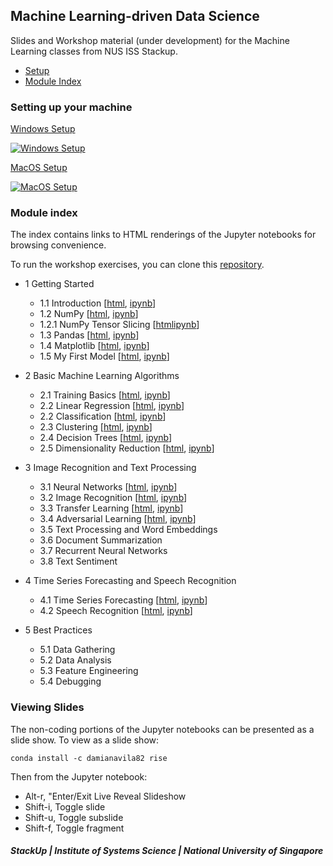 ## Machine Learning-driven Data Science

Slides and Workshop material (under development) for the Machine Learning classes from NUS ISS Stackup.

- [Setup](#setting-up-your-machine)
- [Module Index](#module-index)

### Setting up your machine

[Windows Setup](https://www.youtube.com/watch?v=DzIIjWz11Fc)

[![Windows Setup](https://img.youtube.com/vi/DzIIjWz11Fc/0.jpg)](https://www.youtube.com/watch?v=DzIIjWz11Fc)

[MacOS Setup](https://www.youtube.com/watch?v=fjzx9HKGEzQ)

[![MacOS Setup](https://img.youtube.com/vi/fjzx9HKGEzQ/0.jpg)](https://www.youtube.com/watch?v=fjzx9HKGEzQ)

### Module index

The index contains links to HTML renderings of the Jupyter notebooks for browsing convenience.

To run the workshop exercises, you can clone this [repository](https://github.com/lisaong/mldds-courseware).

- 1 Getting Started
  - 1.1 Introduction [[html](https://lisaong.github.io/mldds-courseware/01_GettingStarted/intro.slides.html), [ipynb](https://github.com/lisaong/mldds-courseware/blob/master/01_GettingStarted/intro.ipynb)]
  - 1.2 NumPy [[html](https://lisaong.github.io/mldds-courseware/01_GettingStarted/numpy.slides.html), [ipynb](https://github.com/lisaong/mldds-courseware/blob/master/01_GettingStarted/numpy.ipynb)]
  - 1.2.1 NumPy Tensor Slicing [[html](https://lisaong.github.io/mldds-courseware/01_GettingStarted/numpy-tensor-slicing.slides.html)[ipynb](https://github.com/lisaong/mldds-courseware/blob/master/01_GettingStarted/numpy-tensor-slicing.ipynb)]
  - 1.3 Pandas [[html](https://lisaong.github.io/mldds-courseware/01_GettingStarted/pandas.slides.html), [ipynb](https://github.com/lisaong/mldds-courseware/blob/master/01_GettingStarted/pandas.ipynb)]
  - 1.4 Matplotlib [[html](https://lisaong.github.io/mldds-courseware/01_GettingStarted/matplotlib.slides.html), [ipynb](https://github.com/lisaong/mldds-courseware/blob/master/01_GettingStarted/matplotlib.ipynb)]
  - 1.5 My First Model [[html](https://lisaong.github.io/mldds-courseware/01_GettingStarted/my-first-model.slides.html), [ipynb](https://github.com/lisaong/mldds-courseware/blob/master/01_GettingStarted/my-first-model.ipynb)]

- 2 Basic Machine Learning Algorithms
  - 2.1 Training Basics [[html](https://lisaong.github.io/mldds-courseware/02_BasicMLAlgorithms/training-basics.slides.html), [ipynb](https://github.com/lisaong/mldds-courseware/blob/master/02_BasicMLAlgorithms/training-basics.ipynb)]
  - 2.2 Linear Regression [[html](https://lisaong.github.io/mldds-courseware/02_BasicMLAlgorithms/linear-regression.slides.html), [ipynb](https://github.com/lisaong/mldds-courseware/blob/master/02_BasicMLAlgorithms/linear-regression.ipynb)]
  - 2.2 Classification [[html](https://lisaong.github.io/mldds-courseware/02_BasicMLAlgorithms/classification.slides.html), [ipynb](https://github.com/lisaong/mldds-courseware/blob/master/02_BasicMLAlgorithms/classification.ipynb)]
  - 2.3 Clustering [[html](https://lisaong.github.io/mldds-courseware/02_BasicMLAlgorithms/clustering.slides.html), [ipynb](https://github.com/lisaong/mldds-courseware/blob/master/02_BasicMLAlgorithms/clustering.ipynb)]
  - 2.4 Decision Trees [[html](https://lisaong.github.io/mldds-courseware/02_BasicMLAlgorithms/decision-trees.slides.html), [ipynb](https://github.com/lisaong/mldds-courseware/blob/master/02_BasicMLAlgorithms/decision-trees.ipynb)]
  - 2.5 Dimensionality Reduction [[html](https://lisaong.github.io/mldds-courseware/02_BasicMLAlgorithms/dimensionality.slides.html), [ipynb](https://github.com/lisaong/mldds-courseware/blob/master/02_BasicMLAlgorithms/dimensionality.ipynb)]

- 3 Image Recognition and Text Processing
  - 3.1 Neural Networks [[html](https://lisaong.github.io/mldds-courseware/03_TextImage/neural-networks.slides.html), [ipynb](https://github.com/lisaong/mldds-courseware/blob/master/03_TextImage/neural-networks.ipynb)]
  - 3.2 Image Recognition [[html](https://lisaong.github.io/mldds-courseware/03_TextImage/image.slides.html), [ipynb](https://github.com/lisaong/mldds-courseware/blob/master/03_TextImage/image.ipynb)]
  - 3.3 Transfer Learning [[html](https://lisaong.github.io/mldds-courseware/03_TextImage/transfer-learning.slides.html), [ipynb](https://github.com/lisaong/mldds-courseware/blob/master/03_TextImage/transfer-learning.ipynb)]
  - 3.4 Adversarial Learning [[html](https://lisaong.github.io/mldds-courseware/03_TextImage/adversarial.slides.html), [ipynb](https://github.com/lisaong/mldds-courseware/blob/master/03_TextImage/adversarial.ipynb)]
  - 3.5 Text Processing and Word Embeddings
  - 3.6 Document Summarization
  - 3.7 Recurrent Neural Networks
  - 3.8 Text Sentiment

- 4 Time Series Forecasting and Speech Recognition
  - 4.1 Time Series Forecasting [[html](https://lisaong.github.io/mldds-courseware/04_SpeechTimeSeries/timeseries.slides.html), [ipynb](https://github.com/lisaong/mldds-courseware/blob/master/04_SpeechTimeSeries/timeseries.ipynb)]
  - 4.2 Speech Recognition [[html](https://lisaong.github.io/mldds-courseware/04_SpeechTimeSeries/speech.slides.html), [ipynb](https://github.com/lisaong/mldds-courseware/blob/master/04_SpeechTimeSeries/speech.ipynb)]

- 5 Best Practices
  - 5.1 Data Gathering
  - 5.2 Data Analysis
  - 5.3 Feature Engineering
  - 5.4 Debugging

### Viewing Slides
The non-coding portions of the Jupyter notebooks can be presented as a slide show. To view as a slide show:
```
conda install -c damianavila82 rise
```

Then from the Jupyter notebook:
- Alt-r, "Enter/Exit Live Reveal Slideshow
- Shift-i, Toggle slide
- Shift-u, Toggle subslide
- Shift-f, Toggle fragment

##### StackUp | Institute of Systems Science | National University of Singapore

